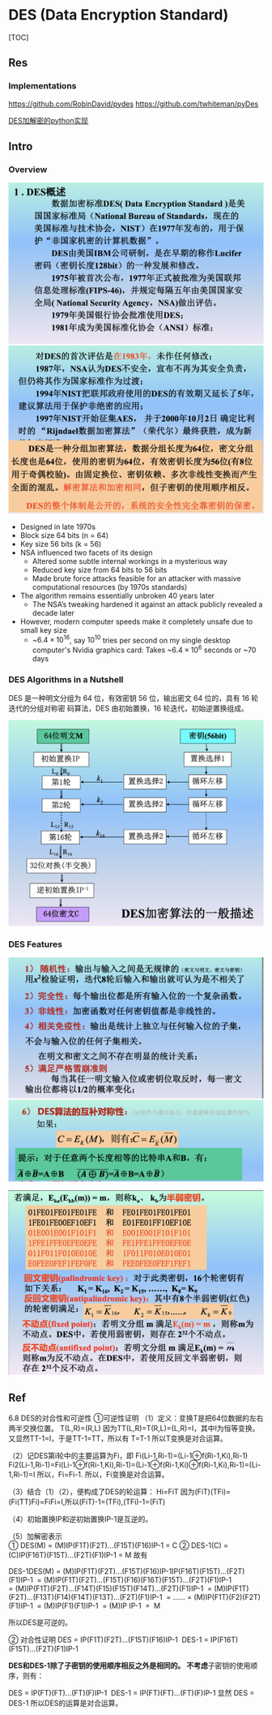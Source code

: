 # DES (Data Encryption Standard)

[TOC]



## Res
### Implementations
https://github.com/RobinDavid/pydes
https://github.com/twhiteman/pyDes

[DES加解密的python实现](https://github.com/kinnisoy/DES)



## Intro
### Overview
![](../../../../../../../../Assets/Pics/Screenshot%202023-03-29%20at%204.02.18%20PM.png)
![](../../../../../../../../Assets/Pics/Screenshot%202023-03-29%20at%204.08.53%20PM.png)

- Designed in late 1970s
- Block size 64 bits (n = 64)
- Key size 56 bits (k = 56)
- NSA influenced two facets of its design
	- Altered some subtle internal workings in a mysterious way
	- Reduced key size from 64 bits to 56 bits
	- Made brute force attacks feasible for an attacker with massive computational resources (by 1970s standards)
- The algorithm remains essentially unbroken 40 years later
	- The NSA’s tweaking hardened it against an attack publicly revealed a decade later
- However, modern computer speeds make it completely unsafe due to small key size
	- ~$6.4 \times 10^{16}$, say $10^{10}$ tries per second on my single desktop computer's Nvidia graphics card: Takes ~$6.4 \times 10^6$ seconds or ~70 days


### DES Algorithms in a Nutshell
DES 是一种明文分组为 64 位，有效密钥 56 位，输出密文 64 位的，具有 16 轮迭代的分组对称密 码算法，DES 由初始置换，16 轮迭代，初始逆置换组成。

![](../../../../../../../../Assets/Pics/Screenshot%202023-04-12%20at%202.54.01%20PM.png)


### DES Features
![](../../../../../../../../Assets/Pics/Screenshot%202023-04-12%20at%203.01.31%20PM.png)
![](../../../../../../../../Assets/Pics/Screenshot%202023-04-12%20at%203.06.05%20PM.png)

![](../../../../../../../../Assets/Pics/Screenshot%202023-04-12%20at%203.06.22%20PM.png)



## Ref
[👍 DES加密中的一些重难点整理 - milkyWay的文章 - 知乎]: https://zhuanlan.zhihu.com/p/133516777
[DES 互补性证明 ｜ CSDN]: https://blog.csdn.net/qq_43779787/article/details/105331543
[分组密码（三）DES 算法— 密码学复习（六）| cnblogs]: https://www.cnblogs.com/shirleyya/p/15098757.html

6.8 DES的对合性和可逆性
①可逆性证明
（1）定义：变换T是把64位数据的左右两半交换位置。
T(L,R)=(R,L)
因为TT(L,R)=T(R,L)=(L,R)=I，其中I为恒等变换。
又显然TT-1=I，于是TT-1=TT，所以有
T=T-1
所以T变换是对合运算。

（2）记DES第i轮中的主要运算为Fi，即
Fi(Li-1,Ri-1)=(Li-1⊕f(Ri-1,Ki),Ri-1)
Fi2(Li-1,Ri-1)=Fi(Li-1⊕f(Ri-1,Ki),Ri-1)=(Li-1⊕f(Ri-1,Ki)⊕f(Ri-1,Ki),Ri-1)=(Li-1,Ri-1)=I
所以，Fi=Fi-1.
所以，Fi变换是对合运算。

（3）结合（1）（2），便构成了DES的轮运算：
Hi=FiT
因为(FiT)(TFi)=(Fi(TT)Fi)=FiFi=I,所以(FiT)-1=(TFi),(TFi)-1=(FiT)

（4）初始置换IP和逆初始置换IP-1是互逆的。

（5）加解密表示  
① DES(M) = (M)IP(F1T)(F2T)...(F15T)(F16)IP-1 = C
② DES-1(C) = (C)IP(F16T)(F15T)...(F2T)(F1)IP-1 = M
故有

DES-1DES(M) = (M)IP(F1T)(F2T)...(F15T)(F16)IP-1IP(F16T)(F15T)...(F2T)(F1)IP-1 
= (M)IP(F1T)(F2T)...(F15T)(F16)(F16T)(F15T)...(F2T)(F1)IP-1 
= (M)IP(F1T)(F2T)...(F14T)(F15)(F15T)(F14T)...(F2T)(F1)IP-1 
= (M)IP(F1T)(F2T)...(F13T)(F14)(F14T)(F13T)...(F2T)(F1)IP-1 
= ......
= (M)IP(F1T)(F2)(F2T)(F1)IP-1 
= (M)IP(F1)(F1)IP-1 
= (M)IP IP-1 
=  M

所以DES是可逆的。

② 对合性证明
DES = IP(F1T)(F2T)...(F15T)(F16)IP-1 
DES-1 = IP(F16T)(F15T)...(F2T)(F1)IP-1

**DES和DES-1除了子密钥的使用顺序相反之外是相同的。**
**不考虑**子密钥的使用顺序，则有：

DES = IP(FT)(FT)...(FT)(F)IP-1 
DES-1 = IP(FT)(FT)...(FT)(F)IP-1
显然 DES = DES-1
所以DES的运算是对合运算。
